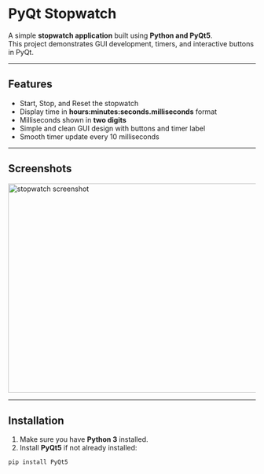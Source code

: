 # PyQt Stopwatch

A simple **stopwatch application** built using **Python and PyQt5**.  
This project demonstrates GUI development, timers, and interactive buttons in PyQt.

---

## Features
- Start, Stop, and Reset the stopwatch  
- Display time in **hours:minutes:seconds.milliseconds** format  
- Milliseconds shown in **two digits**  
- Simple and clean GUI design with buttons and timer label  
- Smooth timer update every 10 milliseconds

---

## Screenshots

<img width="894" height="426" alt="stopwatch screenshot" src="https://github.com/user-attachments/assets/a6c119a2-85a2-4a4c-98d4-35c8d022f43a" />



---

## Installation

1. Make sure you have **Python 3** installed.  
2. Install **PyQt5** if not already installed:

```bash
pip install PyQt5

